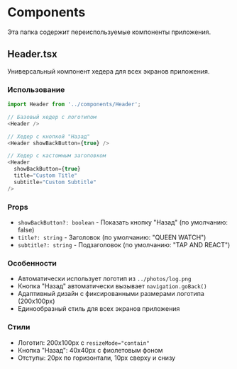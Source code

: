 # Components

Эта папка содержит переиспользуемые компоненты приложения.

## Header.tsx

Универсальный компонент хедера для всех экранов приложения.

### Использование

```typescript
import Header from '../components/Header';

// Базовый хедер с логотипом
<Header />

// Хедер с кнопкой "Назад"
<Header showBackButton={true} />

// Хедер с кастомным заголовком
<Header 
  showBackButton={true}
  title="Custom Title"
  subtitle="Custom Subtitle"
/>
```

### Props

- `showBackButton?: boolean` - Показать кнопку "Назад" (по умолчанию: false)
- `title?: string` - Заголовок (по умолчанию: "QUEEN WATCH")
- `subtitle?: string` - Подзаголовок (по умолчанию: "TAP AND REACT")

### Особенности

- Автоматически использует логотип из `../photos/log.png`
- Кнопка "Назад" автоматически вызывает `navigation.goBack()`
- Адаптивный дизайн с фиксированными размерами логотипа (200x100px)
- Единообразный стиль для всех экранов приложения

### Стили

- Логотип: 200x100px с `resizeMode="contain"`
- Кнопка "Назад": 40x40px с фиолетовым фоном
- Отступы: 20px по горизонтали, 10px сверху и снизу
